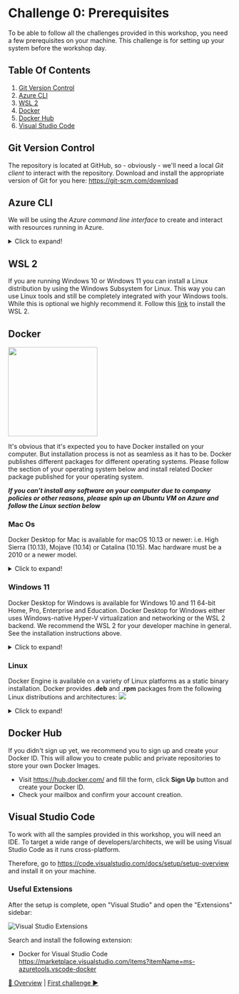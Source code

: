# Challenge 0: Prerequisites

To be able to follow all the challenges provided in this workshop, you need a few prerequisites on your machine. This challenge is for setting up your system before the workshop day. 

## Table Of Contents

1. [Git Version Control](#git-version-control)
1. [Azure CLI](#azure-cli)
1. [WSL 2](#wsl-2)
1. [Docker](#docker)
1. [Docker Hub](#docker-hub)
1. [Visual Studio Code](#visual-studio-code)

## Git Version Control

The repository is located at GitHub, so - obviously - we'll need a local _Git client_ to interact with the repository. Download and install the appropriate version of Git for you here: <https://git-scm.com/download>

## Azure CLI

We will be using the _Azure command line interface_ to create and interact with resources running in Azure.

<details>
  <summary>Click to expand!</summary>

To install it, go to <https://docs.microsoft.com/cli/azure/install-azure-cli?view=azure-cli-latest> and choose your platform.

When finished, login to your Azure account from the command line:

```shell
$ az login
You have logged in. Now let us find all the subscriptions to which you have access...
```

A browser window will open, login to Azure and go back to the command prompt. Your active subscription will be shown as JSON, e.g.:

```json
{
  "cloudName": "AzureCloud",
  "id": "xxxxxxxx-xxxx-xxxx-xxxx-xxxxxxxxxxxx",
  "isDefault": false,
  "name": "Your Subscription Name",
  "state": "Enabled",
  "tenantId": "xxxxxxxx-xxxx-xxxx-xxxx-xxxxxxxxxxxx",
  "user": {
    "name": "xxx@example.com",
    "type": "user"
  }
}
```

If you have multiple subscriptions, make sure your are working with the correct one!

```shell
$ az account show
{
  "cloudName": "AzureCloud",
  "id": "xxxxxxxx-xxxx-xxxx-xxxx-xxxxxxxxxxxx",
  "isDefault": false,
  "name": "Your Subscription Name",
  "state": "Enabled",
  "tenantId": "xxxxxxxx-xxxx-xxxx-xxxx-xxxxxxxxxxxx",
  "user": {
    "name": "xxx@example.com",
    "type": "user"
  }
}
```

If that is not the correct one, follow these steps below:

```shell
$ az account list -o table
[the list of available subscriptions is printed]

$ az account set -s <SUBSCRIPTIONID_YOU_WANT_TO_USE>
```
</details>

## WSL 2

If you are running Windows 10 or Windows 11 you can install a Linux distribution by using the Windows Subsystem for Linux. This way you can use Linux tools and still be completely integrated with your Windows tools. While this is optional we highly recommend it. Follow this [link](https://docs.microsoft.com/en-us/windows/wsl/install) to install the WSL 2.


## Docker

<img src="./img/dockerlogo.png" width="200">

It's obvious that it's expected you to have Docker installed on your computer. But installation process is not as seamless as it has to be. Docker publishes different packages for different operating systems. Please follow the section of your operating system below and install related Docker package published for your operating system. 

***If you can't install any software on your computer due to company policies or other reasons, please spin up an Ubuntu VM on Azure and follow the Linux section below***

### Mac Os

Docker Desktop for Mac is available for macOS 10.13 or newer: i.e. High Sierra (10.13), Mojave (10.14) or Catalina (10.15). Mac hardware must be a 2010 or a newer model.

<details>
  <summary>Click to expand!</summary>

**Installation**
1. Visit "Docker Desktop for Mac" section of the Docker Hub -->  <https://hub.docker.com/editions/community/docker-ce-desktop-mac/>
2. Click **Get Docker** link on the right side of the page and download **Docker.dmg** file
3. Double-click **Docker.dmg** to start the install process.
4. When the installation completes and Docker starts, the whale in the top status bar shows that Docker is running, and accessible from a terminal.
<img src="https://d1q6f0aelx0por.cloudfront.net/icons/whale-in-menu-bar.png">
5. After the installation, check if everything works as expected. Open your favourite terminal application and execute the **docker version** and **docker run hello-world** commands. If you get the similar outputs as below, it means that your docker installation has been successfully completed.

```shell
$ docker version
Client: Docker Engine - Community
 Version:           ...
```
```shell
$ docker run hello-world

Hello from Docker!
This message shows that your installation appears to be working correctly.

...
```
</details>

### Windows 11
Docker Desktop for Windows is available for  Windows 10 and 11 64-bit Home, Pro, Enterprise and Education. Docker Desktop for Windows either uses Windows-native Hyper-V virtualization and networking or the WSL 2 backend. We recommend the WSL 2 for your developer machine in general. See the installation instructions above.

<details>
  <summary>Click to expand!</summary>

**Installation**
1. Visit "Docker Desktop on Windows" section of the Docker Hub -->  <https://docs.docker.com/desktop/install/windows-install/>
1. Make sure your machine is set up correctly for using either the WSL 2 backend (recommended) or the Hyper-V backend.
1. Click the **Docker Desktop for Windows** link and download the **Docker Desktop Installer.exe** file
1. Double-click **Docker Desktop Installer.exe** to run the installer.
1. When the installation finishes, Docker starts automatically. The whale <img src="https://d1q6f0aelx0por.cloudfront.net/icons/whale-x-win.png"> in the notification area indicates that Docker is running, and accessible from a terminal.
1. After the installation, check if everything works as expected. Open your Windows Powershell  terminal application and execute the **docker version** and **docker run hello-world** commands. If you get the similar outputs as below, it means that your docker installation has been successfully completed.

```shell
> docker version
Client: Docker Engine - Community
 Version:           ...
```
```shell
> docker run hello-world

Hello from Docker!
This message shows that your installation appears to be working correctly.

...
```
</details>

### Linux
Docker Engine is available on a variety of Linux platforms as a static binary installation. Docker provides **.deb** and **.rpm** packages from the following Linux distributions and architectures:
<img src="./img/dockerlinux.png">

<details>
  <summary>Click to expand!</summary>

**Installation**

Follow the instructions below to install Docker on your distro:
- https://docs.docker.com/engine/install/centos/
- https://docs.docker.com/engine/install/debian/
- https://docs.docker.com/engine/install/fedora/
- https://docs.docker.com/engine/install/ubuntu/

**Ubuntu:**

Open your terminal application and execute the following commands. 
1. Older versions of Docker were called docker, docker.io, or docker-engine. If these are installed, uninstall them:
```shell
$ sudo apt-get remove docker docker-engine docker.io containerd runc
```
2. Download and run the installation script.
```shell
$ curl -fsSL https://get.docker.com -o get-docker.sh
$ sudo sh get-docker.sh
```

3. If you would like to use Docker as a non-root user, you should now consider adding your user to the “docker” group with something like:
 ```shell
$ sudo usermod -aG docker your-user
```

4. After the installation, check if everything works as expected. On the terminal, execute the **docker version** and **docker run hello-world** commands. If you get the similar outputs as below, it means that your docker installation has been successfully completed.

```shell
$ docker version
Client: Docker Engine - Community
 Version:           ...
```
```shell
$ docker run hello-world

Hello from Docker!
This message shows that your installation appears to be working correctly.

...
```
</details>

## Docker Hub
If you didn't sign up yet, we recommend you to sign up and create your Docker ID. This will allow you to create public and private repositories to store your own Docker Images. 
- Visit <https://hub.docker.com/> and fill the form, click **Sign Up** button and create your Docker ID. 
- Check your mailbox and confirm your account creation. 

## Visual Studio Code
To work with all the samples provided in this workshop, you will need an IDE. To target a wide range of developers/architects, we will be using Visual Studio Code as it runs cross-platform. 

Therefore, go to <https://code.visualstudio.com/docs/setup/setup-overview> and install it on your machine.

### Useful Extensions ###

After the setup is complete, open "Visual Studio" and open the "Extensions" sidebar:

![Visual Studio Extensions](./img/vscode_extensions.png "VS Code Extensions")

Search and install the following extension:

- Docker for Visual Studio Code <https://marketplace.visualstudio.com/items?itemName=ms-azuretools.vscode-docker>

[🔼 Overview](../README.md) | [First challenge ▶](./challenge1.md)
